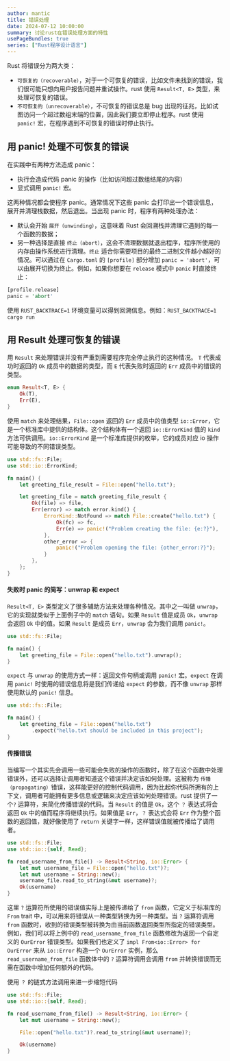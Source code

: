 ```yaml
---
author: mantic
title: 错误处理
date: 2024-07-12 10:00:00
summary: 讨论rust在错误处理方面的特性
usePageBundles: true
series: ["Rust程序设计语言"]
---
```


Rust 将错误分为两大类：
- `可恢复的（recoverable）`，对于一个可恢复的错误，比如文件未找到的错误，我们很可能只想向用户报告问题并重试操作。rust 使用 `Result<T, E>` 类型，来处理可恢复的错误。
- `不可恢复的（unrecoverable）`，不可恢复的错误总是 bug 出现的征兆，比如试图访问一个超过数组末端的位置，因此我们要立即停止程序。rust 使用 `panic!` 宏，在程序遇到不可恢复的错误时停止执行。

## 用 panic! 处理不可恢复的错误

在实践中有两种方法造成 panic：
- 执行会造成代码 panic 的操作（比如访问超过数组结尾的内容）
- 显式调用 `panic!` 宏。

这两种情况都会使程序 panic。通常情况下这些 panic 会打印出一个错误信息，展开并清理栈数据，然后退出。当出现 panic 时，程序有两种处理办法：
- 默认会开始 `展开（unwinding）`，这意味着 Rust 会回溯栈并清理它遇到的每一个函数的数据；
- 另一种选择是直接 `终止（abort）`，这会不清理数据就退出程序，程序所使用的内存由操作系统进行清理。`终止` 适合你需要项目的最终二进制文件越小越好的情况。可以通过在 `Cargo.toml` 的 `[profile]` 部分增加 `panic = 'abort'`，可以由展开切换为终止。例如，如果你想要在 `release` 模式中 `panic` 时直接终止：

```rust
[profile.release]
panic = 'abort'
```

使用 `RUST_BACKTRACE=1` 环境变量可以得到回溯信息。例如：`RUST_BACKTRACE=1 cargo run` 

## 用 Result 处理可恢复的错误

用 `Result` 来处理错误并没有严重到需要程序完全停止执行的这种情况。 `T` 代表成功时返回的 `Ok` 成员中的数据的类型，而 `E` 代表失败时返回的 `Err` 成员中的错误的类型。

```rust
enum Result<T, E> {
    Ok(T),
    Err(E),
}
```

使用 `match` 来处理结果，`File::open` 返回的 `Err` 成员中的值类型 `io::Error`，它是一个标准库中提供的结构体。这个结构体有一个返回 `io::ErrorKind` 值的 `kind` 方法可供调用。`io::ErrorKind` 是一个标准库提供的枚举，它的成员对应 io 操作可能导致的不同错误类型。

```rust
use std::fs::File;
use std::io::ErrorKind;

fn main() {
    let greeting_file_result = File::open("hello.txt");

    let greeting_file = match greeting_file_result {
        Ok(file) => file,
        Err(error) => match error.kind() {
            ErrorKind::NotFound => match File::create("hello.txt") {
                Ok(fc) => fc,
                Err(e) => panic!("Problem creating the file: {e:?}"),
            },
            other_error => {
                panic!("Problem opening the file: {other_error:?}");
            }
        },
    };
}
```

#### 失败时 panic 的简写：unwrap 和 expect

`Result<T, E>` 类型定义了很多辅助方法来处理各种情况。其中之一叫做 `unwrap`，它的实现就类似于上面例子中的 `match` 语句。如果 `Result` 值是成员 `Ok`，`unwrap` 会返回 `Ok` 中的值。如果 `Result` 是成员 `Err`，`unwrap` 会为我们调用 `panic!`。

```rust
use std::fs::File;

fn main() {
    let greeting_file = File::open("hello.txt").unwrap();
}
```

`expect` 与 `unwrap` 的使用方式一样：返回文件句柄或调用 `panic!` 宏。`expect` 在调用 `panic!` 时使用的错误信息将是我们传递给 `expect` 的参数，而不像 `unwrap` 那样使用默认的 `panic!` 信息。

```rust
use std::fs::File;

fn main() {
    let greeting_file = File::open("hello.txt")
        .expect("hello.txt should be included in this project");
}
```

#### 传播错误

当编写一个其实先会调用一些可能会失败的操作的函数时，除了在这个函数中处理错误外，还可以选择让调用者知道这个错误并决定该如何处理。这被称为 `传播（propagating）`错误，这样能更好的控制代码调用，因为比起你代码所拥有的上下文，调用者可能拥有更多信息或逻辑来决定应该如何处理错误。rust 提供了一个`?` 运算符，来简化传播错误的代码。当 `Result` 的值是 `Ok`，这个 `？` 表达式将会返回 `Ok` 中的值而程序将继续执行。如果值是 `Err`，`？` 表达式会将 `Err` 作为整个函数的返回值，就好像使用了 `return` 关键字一样，这样错误值就被传播给了调用者。

```rust
use std::fs::File;
use std::io::{self, Read};

fn read_username_from_file() -> Result<String, io::Error> {
    let mut username_file = File::open("hello.txt")?;
    let mut username = String::new();
    username_file.read_to_string(&mut username)?;
    Ok(username)
}
```

这里 `?` 运算符所使用的错误值实际上是被传递给了 `from` 函数，它定义于标准库的 `From` trait 中，可以用来将错误从一种类型转换为另一种类型。当 `?` 运算符调用 `from` 函数时，收到的错误类型被转换为由当前函数返回类型所指定的错误类型。例如，我们可以将上例中的 `read_username_from_file` 函数修改为返回一个自定义的 `OurError` 错误类型。如果我们也定义了 `impl From<io::Error> for OurError` 来从 `io::Error` 构造一个 `OurError` 实例，那么 `read_username_from_file` 函数体中的 `?` 运算符调用会调用 `from` 并转换错误而无需在函数中增加任何额外的代码。

使用 `？` 的链式方法调用来进一步缩短代码

```rust
use std::fs::File;
use std::io::{self, Read};

fn read_username_from_file() -> Result<String, io::Error> {
    let mut username = String::new();

    File::open("hello.txt")?.read_to_string(&mut username)?;

    Ok(username)
}
```